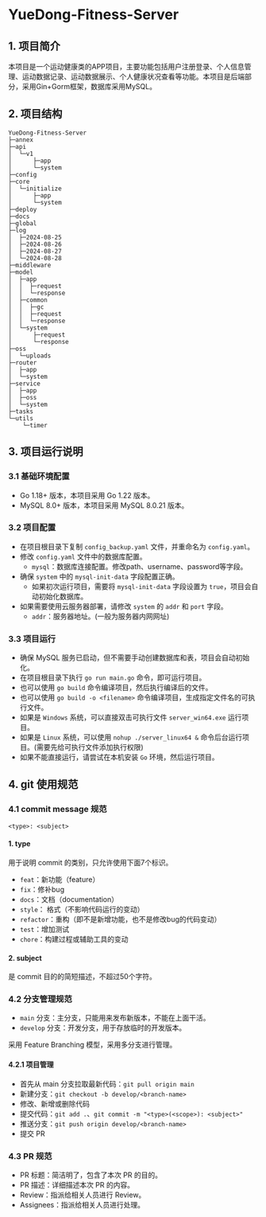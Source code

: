 # YueDong-Fitness-Server

## 1. 项目简介

本项目是一个运动健康类的APP项目，主要功能包括用户注册登录、个人信息管理、运动数据记录、运动数据展示、个人健康状况查看等功能。本项目是后端部分，采用Gin+Gorm框架，数据库采用MySQL。

## 2. 项目结构

```
YueDong-Fitness-Server
├─annex
├─api
│  └─v1
│      ├─app
│      └─system
├─config
├─core
│  └─initialize
│      ├─app
│      └─system
├─deploy
├─docs
├─global
├─log
│  ├─2024-08-25
│  ├─2024-08-26
│  ├─2024-08-27
│  └─2024-08-28
├─middleware
├─model
│  ├─app
│  │  ├─request
│  │  └─response
│  ├─common
│  │  ├─gc
│  │  ├─request
│  │  └─response
│  └─system
│      ├─request
│      └─response
├─oss
│  └─uploads
├─router
│  ├─app
│  └─system
├─service
│  ├─app
│  ├─oss
│  └─system
├─tasks
└─utils
    └─timer
```

## 3. 项目运行说明

### 3.1 基础环境配置

- Go 1.18+ 版本，本项目采用 Go 1.22 版本。
- MySQL 8.0+ 版本，本项目采用 MySQL 8.0.21 版本。

### 3.2 项目配置

- 在项目根目录下复制 `config_backup.yaml` 文件，并重命名为 `config.yaml`。
- 修改 `config.yaml` 文件中的数据库配置。
  - `mysql`：数据库连接配置。修改path、username、password等字段。
- 确保 `system` 中的 `mysql-init-data` 字段配置正确。
  - 如果初次运行项目，需要将 `mysql-init-data` 字段设置为 `true`，项目会自动初始化数据库。
- 如果需要使用云服务器部署，请修改 `system` 的 `addr` 和 `port` 字段。
  - `addr`：服务器地址。(一般为服务器内网网址)

### 3.3 项目运行

- 确保 MySQL 服务已启动，但不需要手动创建数据库和表，项目会自动初始化。
- 在项目根目录下执行 `go run main.go` 命令，即可运行项目。
- 也可以使用 `go build` 命令编译项目，然后执行编译后的文件。
- 也可以使用 `go build -o <filename>` 命令编译项目，生成指定文件名的可执行文件。
- 如果是 `Windows` 系统，可以直接双击可执行文件 `server_win64.exe` 运行项目。
- 如果是 `Linux` 系统，可以使用 `nohup ./server_linux64 &` 命令后台运行项目。(需要先给可执行文件添加执行权限)
- 如果不能直接运行，请尝试在本机安装 `Go` 环境，然后运行项目。

## 4. git 使用规范

### 4.1 commit message 规范

```git
<type>: <subject>
```

#### 1. type

用于说明 commit 的类别，只允许使用下面7个标识。

- `feat`：新功能（feature）
- `fix`：修补bug
- `docs`：文档（documentation）
- `style`： 格式（不影响代码运行的变动）
- `refactor`：重构（即不是新增功能，也不是修改bug的代码变动）
- `test`：增加测试
- `chore`：构建过程或辅助工具的变动

#### 2. subject

是 commit 目的的简短描述，不超过50个字符。

### 4.2 分支管理规范

- `main` 分支：主分支，只能用来发布新版本，不能在上面干活。
- `develop` 分支：开发分支，用于存放临时的开发版本。

采用 Feature Branching 模型，采用多分支进行管理。

#### 4.2.1 项目管理

- 首先从 main 分支拉取最新代码：`git pull origin main`
- 新建分支：`git checkout -b develop/<branch-name>`
- 修改、新增或删除代码
- 提交代码：`git add .`、`git commit -m "<type>(<scope>): <subject>"`
- 推送分支：`git push origin develop/<branch-name>`
- 提交 PR

### 4.3 PR 规范

- PR 标题：简洁明了，包含了本次 PR 的目的。
- PR 描述：详细描述本次 PR 的内容。
- Review：指派给相关人员进行 Review。
- Assignees：指派给相关人员进行处理。
